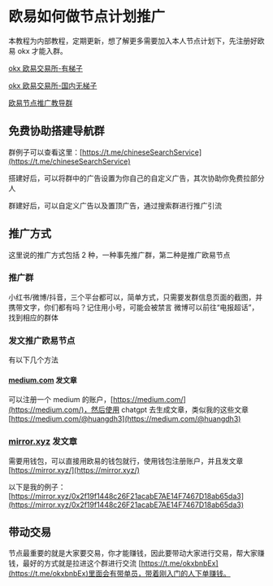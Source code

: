 # 欧易如何做节点计划推广
本教程为内部教程，定期更新，想了解更多需要加入本人节点计划下，先注册好欧易 okx 才能入群。

[okx 欧易交易所-有梯子](https://www.okx.com/join/39154880)

[okx 欧易交易所-国内无梯子](https://www.cnouyi.expert/join/39154880)

[欧易节点推广教导群](https://t.me/helpOkx12)

## 免费协助搭建导航群
群例子可以查看这里：[https://t.me/chineseSearchService](https://t.me/chineseSearchService)

搭建好后，可以将群中的广告设置为你自己的自定义广告，其次协助你免费拉部分人

群建好后，可以自定义广告以及置顶广告，通过搜索群进行推广引流

## 推广方式
这里说的推广方式包括 2 种，一种事先推广群，第二种是推广欧易节点
### 推广群
小红书/微博/抖音，三个平台都可以，简单方式，只需要发群信息页面的截图，并携带文字，你们都有吗？记住用小号，可能会被禁言
微博可以前往“电报超话”，找到相应的群体
### 发文推广欧易节点
有以下几个方法
#### [medium.com](https://medium.com/) 发文章
可以注册一个 medium 的账户，[https://medium.com/](https://medium.com/)，然后使用 chatgpt 去生成文章，类似我的这些文章 [https://medium.com/@huangdh3](https://medium.com/@huangdh3)

### [mirror.xyz](https://mirror.xyz) 发文章
需要用钱包，可以直接用欧易的钱包就行，使用钱包注册账户，并且发文章 [https://mirror.xyz/](https://mirror.xyz/)

以下是我的例子：[https://mirror.xyz/0x2f19f1448c26F21acabE7AE14F7467D18ab65da3](https://mirror.xyz/0x2f19f1448c26F21acabE7AE14F7467D18ab65da3)

## 带动交易
节点最重要的就是大家要交易，你才能赚钱，因此要带动大家进行交易，帮大家赚钱，最好的方式就是拉进这个群进行交流 [https://t.me/okxbnbEx](https://t.me/okxbnbEx)里面会有带单员，带着刚入门的人下单赚钱。